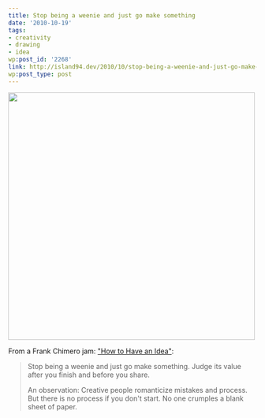 ```yaml
---
title: Stop being a weenie and just go make something
date: '2010-10-19'
tags:
- creativity
- drawing
- idea
wp:post_id: '2268'
link: http://island94.dev/2010/10/stop-being-a-weenie-and-just-go-make-something/
wp:post_type: post
---
```


<img class="aligncenter size-medium wp-image-2269" title="weenie" src="http://www.island94.org/wp-content/uploads/2010/10/weenie-500x502.png" alt="" width="500" height="502" />

From a Frank Chimero jam: <a href="http://www.frankchimero.com/idea/">"How to Have an Idea"</a>:
<blockquote>Stop being a weenie and just go make something. Judge its value after you finish and before you share.

An observation: Creative people romanticize mistakes and process. But there is no process if you don't start. No one crumples a blank sheet of paper.</blockquote>
